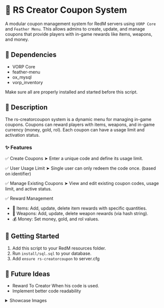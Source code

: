 # 🎫 RS Creator Coupon System
A modular coupon management system for RedM servers using `VORP Core` and `Feather Menu`. This allows admins to create, update, and manage coupons that provide players with in-game rewards like items, weapons, and money.

## 🧩 Dependencies
 - VORP Core
 - feather-menu
 - ox_mysql
 - vorp_inventory

Make sure all are properly installed and started before this script.

## 📝 Description
The rs-creatorcoupon system is a dynamic menu for managing in-game coupons. Coupons can reward players with items, weapons, and in-game currency (money, gold, rol). Each coupon can have a usage limit and activation status.

### ✨ Features
✅ Create Coupons
➤ Enter a unique code and define its usage limit.

✅ User Usage Limit
➤ Single user can only redeem the code once. (based on identifier)

✅ Manage Existing Coupons
➤ View and edit existing coupon codes, usage limit, and active status.

✅ Reward Management
  - 🧱 Items: Add, update, delete item rewards with specific quantities.
  - 🔫 Weapons: Add, update, delete weapon rewards (via hash string).
  - 💰 Money: Set money, gold, and rol values.

## 🚀 Getting Started
  1. Add this script to your RedM resources folder.
  2. Run `install/sql.sql` to your database.
  3. Add `ensure rs-creatorcoupon` to server.cfg
     
## 🧠 Future Ideas
  - Reward To Creator When his code is used.
  - Implement better code readability
    
<details>
  <summary>Showcase Images</summary>
  
  ### Home Page
  ![image](https://github.com/user-attachments/assets/efbfa838-41a6-4caf-8315-c06c83332a48)
  
  ### Create New Coupon Page
  ![{F0E004F9-9767-407C-9CC4-AA3765370E9E}](https://github.com/user-attachments/assets/a888f5bf-8fce-402f-b5cc-8fafe0cf75d7)
  
  ### Available Coupons Page
  ![{1BD9AF0B-8DF6-45DE-BBA9-5E07312B6FA8}](https://github.com/user-attachments/assets/7537b013-5a92-4cf9-b2e7-934e927e9972)
  
  ### Manage Coupon Page
  ![{BDB47E68-FA43-440D-B9F9-A24E05E4B8BB}](https://github.com/user-attachments/assets/3a387cea-518e-4f48-8c74-70f772d38d35)
  
  ### Manage Coupon Reward Items Page
  ![{12E9D320-989D-4FC6-A51A-8F9B4A892E02}](https://github.com/user-attachments/assets/4865b0ca-d2a9-4e35-a79a-ee19f9a71435)
  ![{DA8B15CE-7827-411A-B999-B5301AB145EB}](https://github.com/user-attachments/assets/43f4fea4-922c-4a78-a019-295f8f1fc949)
  
  ### Manage Coupon Reward Weapons Page
  ![{1EE90B82-558F-4F41-935D-CD40CEB9CA00}](https://github.com/user-attachments/assets/9753f86f-81cc-465b-bcc7-3d357e834e3b)
  
  ### Manage Coupon Reward Money Page
  ![{2FFF6FE5-B2ED-4B4A-8DF6-B61DEE3BE6C6}](https://github.com/user-attachments/assets/a27bfbb9-dcb9-4971-99bb-f79c12ac2ac7)
  
  ### Redeem Prompt
  ![{6063574B-2EBF-4700-8C3A-0C6C488F5243}](https://github.com/user-attachments/assets/6e083057-9f68-417c-a4d6-bc89fa4b4d52)
</details>
